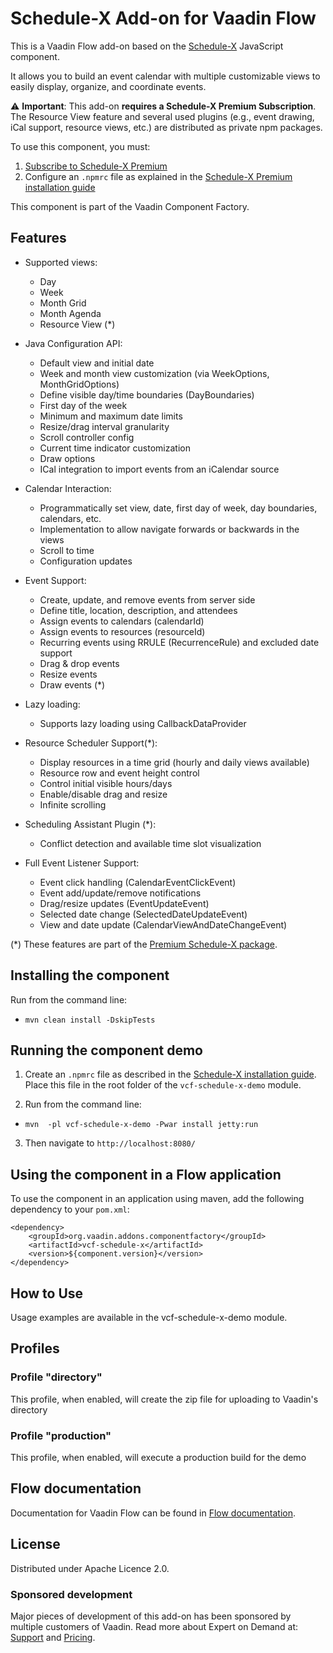 # Schedule-X Add-on for Vaadin Flow

This is a Vaadin Flow add-on based on the [Schedule-X](https://schedule-x.dev/) JavaScript component.

It allows you to build an event calendar with multiple customizable views to easily display, organize, and coordinate events.

⚠️ **Important**: This add-on **requires a Schedule-X Premium Subscription**. 
The Resource View feature and several used plugins (e.g., event drawing, iCal support, resource views, etc.) are distributed as private npm packages.

To use this component, you must:
1. [Subscribe to Schedule-X Premium](https://schedule-x.dev/premium)
2. Configure an `.npmrc` file as explained in the [Schedule-X Premium installation guide](https://schedule-x.dev/docs/calendar/installing-premium#1-npmrc)


This component is part of the Vaadin Component Factory.

## Features

- Supported views:
  - Day
  - Week
  - Month Grid
  - Month Agenda
  - Resource View (*)
  
- Java Configuration API:
  - Default view and initial date
  - Week and month view customization (via WeekOptions, MonthGridOptions)
  - Define visible day/time boundaries (DayBoundaries)
  - First day of the week
  - Minimum and maximum date limits
  - Resize/drag interval granularity
  - Scroll controller config
  - Current time indicator customization
  - Draw options
  - ICal integration to import events from an iCalendar source
  
- Calendar Interaction:
  - Programmatically set view, date, first day of week, day boundaries, calendars, etc.
  - Implementation to allow navigate forwards or backwards in the views
  - Scroll to time
  - Configuration updates
  
- Event Support:
  - Create, update, and remove events from server side
  - Define title, location, description, and attendees
  - Assign events to calendars (calendarId)
  - Assign events to resources (resourceId)
  - Recurring events using RRULE (RecurrenceRule) and excluded date support
  - Drag & drop events
  - Resize events
  - Draw events (*)
  
- Lazy loading:
  - Supports lazy loading using CallbackDataProvider

- Resource Scheduler Support(*):
  - Display resources in a time grid (hourly and daily views available)
  - Resource row and event height control
  - Control initial visible hours/days
  - Enable/disable drag and resize
  - Infinite scrolling  
  
- Scheduling Assistant Plugin (*):
  - Conflict detection and available time slot visualization

- Full Event Listener Support:
  - Event click handling (CalendarEventClickEvent)
  - Event add/update/remove notifications
  - Drag/resize updates (EventUpdateEvent)
  - Selected date change (SelectedDateUpdateEvent)
  - View and date update (CalendarViewAndDateChangeEvent)
  
(*) These features are part of the [Premium Schedule-X package](https://schedule-x.dev/premium).

## Installing the component
Run from the command line:
- `mvn clean install -DskipTests`

## Running the component demo
1. Create an `.npmrc` file as described in the [Schedule-X installation guide](https://schedule-x.dev/docs/calendar/installing-premium#1-npmrc).
   Place this file in the root folder of the `vcf-schedule-x-demo` module.

2. Run from the command line:
- `mvn  -pl vcf-schedule-x-demo -Pwar install jetty:run`

3. Then navigate to `http://localhost:8080/`

## Using the component in a Flow application
To use the component in an application using maven,
add the following dependency to your `pom.xml`:
```
<dependency>
    <groupId>org.vaadin.addons.componentfactory</groupId>
    <artifactId>vcf-schedule-x</artifactId>
    <version>${component.version}</version>
</dependency>
```

## How to Use
Usage examples are available in the vcf-schedule-x-demo module.

## Profiles
### Profile "directory"
This profile, when enabled, will create the zip file for uploading to Vaadin's directory

### Profile "production"
This profile, when enabled, will execute a production build for the demo


## Flow documentation
Documentation for Vaadin Flow can be found in [Flow documentation](https://vaadin.com/docs/latest/flow).

## License
Distributed under Apache Licence 2.0. 

### Sponsored development
Major pieces of development of this add-on has been sponsored by multiple customers of Vaadin. Read more about Expert on Demand at: [Support](https://vaadin.com/support) and [Pricing](https://vaadin.com/pricing).

